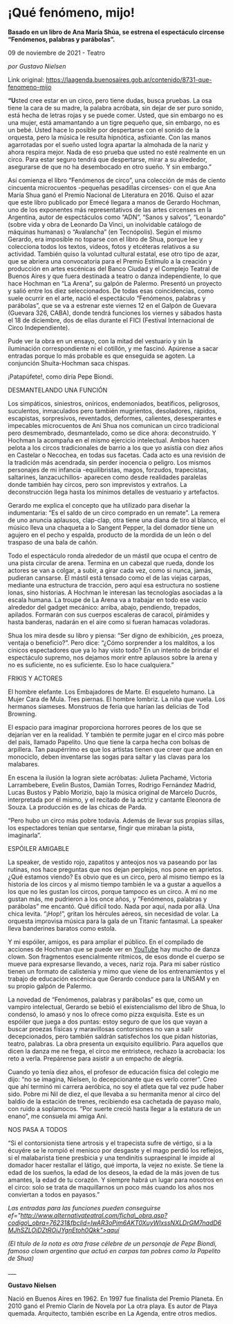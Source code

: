 # ¡Qué fenómeno, mijo!

**Basado en un libro de Ana María Shúa, se estrena el espectáculo circense “Fenómenos, palabras y parábolas”.**

09 de noviembre de 2021 - Teatro

_por Gustavo Nielsen_

Link original: https://laagenda.buenosaires.gob.ar/contenido/8731-que-fenomeno-mijo



**“U**sted cree estar en un circo, pero tiene dudas, busca pruebas. La osa tiene la cara de su madre, la palabra acróbata, sin dejar de ser puro sonido, está hecha de letras rojas y se puede comer. Usted, que sin embargo no es una mujer, está amamantando a un tigre pequeño que, sin embargo, no es un bebé. Usted hace lo posible por despertarse con el sonido de la orquesta, pero la música le resulta hipnótica, asfixiante. Con las manos agarrotadas por el sueño usted logra apartar la almohada de la nariz y ahora respira mejor. Nada de eso prueba que usted no esté realmente en un circo. Para estar seguro tendrá que despertarse, mirar a su alrededor, asegurarse de que no ha desembocado en otro sueño. Y sin embargo.”




Así comienza el libro “Fenómenos de circo”, una colección de más de ciento cincuenta microcuentos -pequeñas pesadillas circenses- con el que Ana María Shua ganó el Premio Nacional de Literatura en 2016. Quiso el azar que este libro publicado por Emecé llegara a manos de Gerardo Hochman, uno de los exponentes más representativos de las artes circenses en la Argentina, autor de espectáculos como “ADN”, “Sanos y salvos”, “Leonardo” (sobre vida y obra de Leonardo Da Vinci, un inolvidable catálogo de máquinas humanas) o “Avalancha” (en Tecnópolis). Según el mismo Gerardo, era imposible no toparse con el libro de Shua, porque lee y colecciona todos los textos, videos, fotos y etcéteras relativos a su actividad. También quiso la voluntad cultural estatal, ese otro tipo de azar, que se abriera una convocatoria para el Premio Estímulo a la creación y producción en artes escénicas del Banco Ciudad y el Complejo Teatral de Buenos Aires y que fuera destinada a teatro o danza independiente, lo que hace Hochman en “La Arena”, su galpón de Palermo. Presentó un proyecto y salió entre los diez seleccionados. De todas esas coincidencias, como suele ocurrir en el arte, nació el espectáculo “Fenómenos, palabras y parábolas”, que se va a estrenar este viernes 12 en el Galpón de Guevara (Guevara 326, CABA), donde tendrá funciones los viernes y sábados hasta el 18 de diciembre, dos de ellas durante el FICI (Festival Internacional de Circo Independiente).




Pude ver la obra en un ensayo, con la mitad del vestuario y sin la iluminación correspondiente ni el cotillón, y me fascinó. Apúrense a sacar entradas porque lo más probable es que enseguida se agoten. La conjunción Shuíta-Hochman saca chispas.




¡Patapúfete!, como diría Pepe Biondi.




DESMANTELANDO UNA FUNCIÓN




Los simpáticos, siniestros, oníricos, endemoniados, beatíficos, peligrosos, suculentos, inmaculados pero también mugrientos, desoladores, rápidos, escapistas, sorpresivos, reventados, deformes, calientes, desesperantes e impecables microcuentos de Ani Shua nos comunican un circo tradicional pero desmembrado, desmantelado, como se dice ahora: deconstruido. Y Hochman la acompaña en el mismo ejercicio intelectual. Ambos hacen pelota a los circos tradicionales de barrio a los que yo asistía con diez años en Castelar o Necochea, en todas sus facetas. Cada acto es una revisión de la tradición más acendrada, sin perder inocencia o peligro. Los mismos personajes de mi infancia -equilibristas, magos, forzudos, trapecistas, saltarines, lanzacuchillos- aparecen como desde realidades paralelas donde también hay circos, pero son imprevistos y extraños. La deconstrucción llega hasta los mínimos detalles de vestuario y artefactos.




Gerardo me explica el concepto que ha utilizado para diseñar la indumentaria: “Es el saldo de un circo comprado en un remate”. La remera de uno anuncia aplausos, clap-clap, otra tiene una diana de tiro al blanco, el músico lleva una chaqueta a lo Sangent Pepper, la del domador tiene un agujero en el pecho y espalda, producto de la mordida de un león o del traspaso de una bala de cañón.




Todo el espectáculo ronda alrededor de un mástil que ocupa el centro de una pista circular de arena. Termina en un cabezal que rueda, donde los actores se van a colgar, a subir, a girar cada vez, como si nunca, jamás, pudieran cansarse. El mástil está tensado como el de las viejas carpas, mediante una estructura de tracción, pero aquí esa estructura no sostiene lonas, sino historias. A Hochman le interesan las tecnologías asociadas a la escala humana. La troupe de La Arena va a trabajar en todo ese vacío alrededor del gadget mecánico: arriba, abajo, pendiendo, trepados, apilados. Formarán con sus cuerpos escaleras de caracol, pirámides y hasta banderas, nadarán en el aire como si fueran hamacas voladoras.




Shua los mira desde su libro y piensa: “Ser digno de exhibición, ¿es proeza, ventaja o beneficio?”. Pero dice: “¿Cómo sorprender a los malditos, a los cínicos espectadores que ya lo hay visto todo? En un intento de brindar el espectáculo supremo, nos dejamos morir entre aplausos sobre la arena y no es suficiente, no es suficiente. Eso lo hace cualquiera.”




FRIKIS Y ACTORES




El hombre elefante. Los Embajadores de Marte. El esqueleto humano. La Mujer Cara de Mula. Tres piernas. El hombre lombriz. La niña que vuela. Los hermanos siameses. Monstruos de feria que harían las delicias de Tod Browning.




El espacio para imaginar proporciona horrores peores de los que se dejarían ver en la realidad. Y también te permite jugar en el circo más pobre del país, llamado Papelito. Uno que tiene la carpa hecha con bolsas de arpillera. Tan paupérrimo es que los artistas tienen que creer que andan en monociclo, deben inventarse las sogas para saltar y las clavas para los malabares.




En escena la ilusión la logran siete acróbatas: Julieta Pachamé, Victoria Larrambebere, Evelin Bustos, Damián Torres, Rodrigo Fernández Madrid, Lucas Bustos y Pablo Morizio, bajo la música original de Marcelo Ducrós, interpretada por él mismo, y el recitado de la actriz y cantante Eleonora de Souza. La producción es de las chicas de Parda.




“Pero hubo un circo más pobre todavía. Además de llevar sus propias sillas, los espectadores tenían que sentarse, fingir que miraban la pista, imaginarla”.




ESPÓILER AMIGABLE




La speaker, de vestido rojo, zapatitos y anteojos nos va paseando por las rutinas, nos hace preguntas que nos dejan perplejos, nos pone en aprietos. ¿Qué estamos viendo? Es obvio que es un circo, pero al mismo tiempo es la historia de los circos y al mismo tiempo también le va a gustar a aquellos a los que no les gustan los circos, porque tampoco es un circo. A mí no me gustan más, me pudrieron a los once años, y “Fenómenos, palabras y parábolas” me encantó. Qué difícil todo. Nada por aquí, nada por allá. Una chica levita. “¡Hop!”, gritan los hércules aéreos, sin necesidad de volar. La orquesta improvisa música para la gala de un Titanic fantasmal. La speaker lleva banderines baratos como estola.




Y mi espóiler, amigos, es para ampliar el público. En el compilado de acciones de Hochman que se puede ver en [YouTube](https://www.youtube.com/watch?v=qGGa5z9qf6E) hay mucho de danza clown. Son fragmentos esencialmente rítmicos, de esos donde el cuerpo se mueve para expresarse llevando, a veces, nariz roja. Para mi saber rústico tienen un formato de calistenia y mimo que viene de los entrenamientos y el trabajo de educación escénica que Gerardo conduce para la UNSAM y en su propio galpón de Palermo.




La novedad de “Fenómenos, palabras y parábolas” es que, como un vampiro intelectual, Gerardo se bebió el existencialismo del libro de Shua, lo condensó, lo amasó y nos lo ofrece como pizza exquisita. Este es un espóiler que juega a dos puntas: estoy seguro de que los que vayan a buscar proezas físicas y maravillosas contorsiones no van a salir decepcionados, pero también saldrán satisfechos los que pidan historias, teatro, palabras. La obra presenta un exquisito equilibrio. Para aquellos que dicen la danza me ne frega, el circo me entristece, rechazo la acrobacia: los reto a verla. Prepárense para asistir a un empacho de alegría.




Cuando yo tenía diez años, el profesor de educación física del colegio me dijo: “no se imagina, Nielsen, lo decepcionante que es verlo correr”. Creo que ahí terminó mi carrera aeróbica, no soy el atleta que tal vez pude haber sido. Pobre mi Nil de diez, el que llevaba a su hermanita menor al circo del baldío de la estación de trenes, recibiendo esa cachetada de payaso malo, con ruido a soplamocos. “Por suerte creció hasta llegar a la estatura de un enano”, me consuela mi amiga Ani.




NOS PASA A TODOS




“Si el contorsionista tiene artrosis y el trapecista sufre de vértigo, si a la écuyére se le rompió el menisco por desgaste y el mago perdió los reflejos, si el malabarista tiene presbicia y una tendinitis supraespinal le impide al domador hacer restallar el látigo, qué importa, la vejez no existe. Se tiene la edad de los sueños, la edad de los deseos, la edad de la más joven de tus amantes, la edad de tu corazón. Y siempre habrá un lugar para nosotros en el circo: solo se trata de maquillarnos un poco más cuando los años nos conviertan a todos en payasos.”




*Las entradas para las funciones pueden conseguirse ef="http://www.alternativateatral.com/ficha\_obra.asp?codigo\_obra=76231&fbclid=IwAR3oPim6AKT0XuyWlxssNXLDrGM7nadD6MJhSZLOiDZtROiJYgnEtoh0Qkk">aquí*



*(El título de la nota es otra frase célebre de un personaje de Pepe Biondi, famoso clown argentino que actuó en carpas tan pobres como la Papelito de Shua)*




\_\_\_




**Gustavo Nielsen**




Nació en Buenos Aires en 1962. En 1997 fue finalista del Premio Planeta. En 2010 ganó el Premio Clarín de Novela por La otra playa. Es autor de Playa quemada. Arquitecto, también escribe en La Agenda, entre otros medios.



